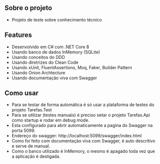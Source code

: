 ## Sobre o projeto
- Projeto de teste sobre conhecimento técnico

## Features
- Desenvolvido em C# com .NET Core 8
- Usando banco de dados InMemory (SQLite)
- Usando conceitos do DDD
- Usando diretrizes do Clean Code
- Usando xUnit, FluentAssertions, Moq, Faker, Builder Pattern
- Usando Onion Archtecture
- Usando documentação viva com Swagger

## Como usar
- Para se testar de forma automática é só usar a plataforma de testes do projeto Tarefas.Test
- Para se utilizar (testes manuais) é preciso setar o projeto Tarefas.Api como startup e rodar em debug mode.
- Esta configurado para abrir automaticamente a pagina do Swagger na porta 5099.
- Endereço do swagger: http://localhost:5099/swagger/index.html
- Como foi feito com documentação viva com Swagger, é auto descritivo e serve de manual.
- Como o banco utilizado é InMemory, o mesmo é apagado toda vez que a aplicação é desligada.